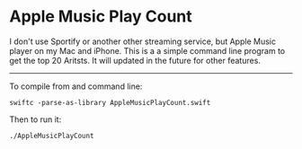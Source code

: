 # Apple Music Play Count

I don't use Sportify or another other streaming service, but Apple Music player on my Mac and iPhone.  This is a a simple command line program to get the top 20 Aritsts.  It will updated in the future for other features.

---

To compile from and command line:
```
swiftc -parse-as-library AppleMusicPlayCount.swift
```

Then to run it:
```
./AppleMusicPlayCount
```

